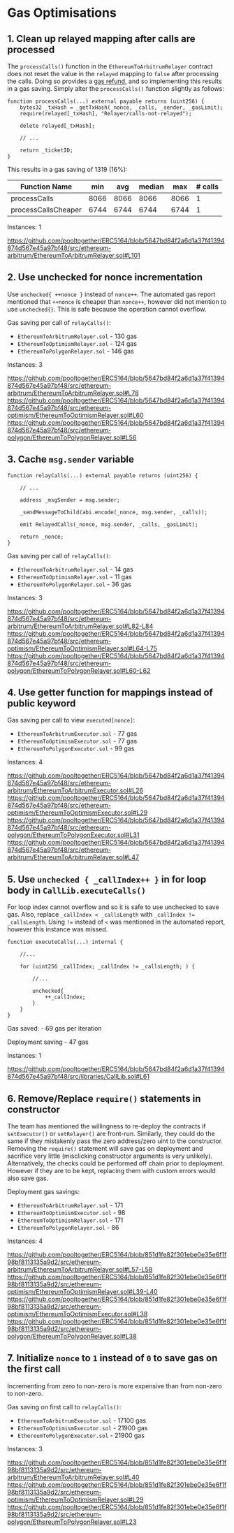 # Gas Optimisations

## 1. Clean up relayed mapping after calls are processed

The `processCalls()` function in the `EthereumToArbitrumRelayer` contract does not reset the value in the `relayed` mapping to `false` after processing the calls.
Doing so provides a [gas refund](https://soliditydeveloper.com/design-pattern-solidity-free-up-unused-storage), and so implementing this results in a gas saving.
Simply alter the `processCalls()` function slightly as follows:

```
function processCalls(...) external payable returns (uint256) {
    bytes32 _txHash = _getTxHash(_nonce, _calls, _sender, _gasLimit);
    require(relayed[_txHash], "Relayer/calls-not-relayed");

    delete relayed[_txHash];

    // ...

    return _ticketID;
}
```

This results in a gas saving of 1319 (16%):

| Function Name       | min  | avg  | median | max  | # calls |
| ------------------- | ---- | ---- | ------ | ---- | ------- |
| processCalls        | 8066 | 8066 | 8066   | 8066 | 1       |
| processCallsCheaper | 6744 | 6744 | 6744   | 6744 | 1       |

Instances: 1

https://github.com/pooltogether/ERC5164/blob/5647bd84f2a6d1a37f41394874d567e45a97bf48/src/ethereum-arbitrum/EthereumToArbitrumRelayer.sol#L101

## 2. Use unchecked for nonce incrementation

Use `unchecked{ ++nonce }` instead of `nonce++`. The automated gas report mentioned that `++nonce` is cheaper than `nonce++`, however did not mention to use `unchecked{}`.
This is safe because the operation cannot overflow.

Gas saving per call of `relayCalls()`:

- `EthereumToArbitrumRelayer.sol` - 130 gas
- `EthereumToOptimismRelayer.sol` - 124 gas
- `EthereumToPolygonRelayer.sol` - 146 gas

Instances: 3

https://github.com/pooltogether/ERC5164/blob/5647bd84f2a6d1a37f41394874d567e45a97bf48/src/ethereum-arbitrum/EthereumToArbitrumRelayer.sol#L78
https://github.com/pooltogether/ERC5164/blob/5647bd84f2a6d1a37f41394874d567e45a97bf48/src/ethereum-optimism/EthereumToOptimismRelayer.sol#L60
https://github.com/pooltogether/ERC5164/blob/5647bd84f2a6d1a37f41394874d567e45a97bf48/src/ethereum-polygon/EthereumToPolygonRelayer.sol#L56

## 3. Cache `msg.sender` variable

```
function relayCalls(...) external payable returns (uint256) {

    // ...

    address _msgSender = msg.sender;

    _sendMessageToChild(abi.encode(_nonce, msg.sender, _calls));

    emit RelayedCalls(_nonce, msg.sender, _calls, _gasLimit);

    return _nonce;
}
```

Gas saving per call of `relayCalls()`:

- `EthereumToArbitrumRelayer.sol` - 14 gas
- `EthereumToOptimismRelayer.sol` - 11 gas
- `EthereumToPolygonRelayer.sol` - 36 gas

Instances: 3

https://github.com/pooltogether/ERC5164/blob/5647bd84f2a6d1a37f41394874d567e45a97bf48/src/ethereum-arbitrum/EthereumToArbitrumRelayer.sol#L82-L84
https://github.com/pooltogether/ERC5164/blob/5647bd84f2a6d1a37f41394874d567e45a97bf48/src/ethereum-optimism/EthereumToOptimismRelayer.sol#L64-L75
https://github.com/pooltogether/ERC5164/blob/5647bd84f2a6d1a37f41394874d567e45a97bf48/src/ethereum-polygon/EthereumToPolygonRelayer.sol#L60-L62

## 4. Use getter function for mappings instead of public keyword

Gas saving per call to view `executed[nonce]`:

- `EthereumToArbitrumExecutor.sol` - 77 gas
- `EthereumToOptimismExecutor.sol` - 77 gas
- `EthereumToPolygonExecutor.sol` - 99 gas

Instances: 4

https://github.com/pooltogether/ERC5164/blob/5647bd84f2a6d1a37f41394874d567e45a97bf48/src/ethereum-arbitrum/EthereumToArbitrumExecutor.sol#L26
https://github.com/pooltogether/ERC5164/blob/5647bd84f2a6d1a37f41394874d567e45a97bf48/src/ethereum-optimism/EthereumToOptimismExecutor.sol#L29
https://github.com/pooltogether/ERC5164/blob/5647bd84f2a6d1a37f41394874d567e45a97bf48/src/ethereum-polygon/EthereumToPolygonExecutor.sol#L31
https://github.com/pooltogether/ERC5164/blob/5647bd84f2a6d1a37f41394874d567e45a97bf48/src/ethereum-arbitrum/EthereumToArbitrumRelayer.sol#L47

## 5. Use `unchecked { _callIndex++ }` in for loop body in `CallLib.executeCalls()`

For loop index cannot overflow and so it is safe to use unchecked to save gas.
Also, replace `_callIndex < _callsLength` with `_callIndex != _callsLength`.
Using `!=` instead of `<` was mentioned in the automated report, however this instance was missed.

```
function executeCalls(...) internal {

    //...

    for (uint256 _callIndex; _callIndex != _callsLength; ) {

        //...

        unchecked{
            ++_callIndex;
        }
    }
}
```

Gas saved: - 69 gas per iteration

Deployment saving - 47 gas

Instances: 1

https://github.com/pooltogether/ERC5164/blob/5647bd84f2a6d1a37f41394874d567e45a97bf48/src/libraries/CallLib.sol#L61

## 6. Remove/Replace `require()` statements in constructor

The team has mentioned the willingness to re-deploy the contracts if `setExecutor()` or `setRelayer()` are front-run.
Similarly, they could do the same if they mistakenly pass the zero address/zero uint to the constructor.
Removing the `require()` statement will save gas on deployment and sacrifice very little (misclicking constructor arguments is very unlikely).
Alternatively, the checks could be performed off chain prior to deployment.
However if they are to be kept, replacing them with custom errors would also save gas.

Deployment gas savings:

- `EthereumToArbitrumRelayer.sol` - 171
- `EthereumToOptimismExecutor.sol` - 98
- `EthereumToOptimismRelayer.sol` - 171
- `EthereumToPolygonRelayer.sol` - 86

Instances: 4

https://github.com/pooltogether/ERC5164/blob/851d1fe82f301ebe0e35e6f1f98bf8113135a9d2/src/ethereum-arbitrum/EthereumToArbitrumRelayer.sol#L57-L58
https://github.com/pooltogether/ERC5164/blob/851d1fe82f301ebe0e35e6f1f98bf8113135a9d2/src/ethereum-optimism/EthereumToOptimismRelayer.sol#L39-L40
https://github.com/pooltogether/ERC5164/blob/851d1fe82f301ebe0e35e6f1f98bf8113135a9d2/src/ethereum-optimism/EthereumToOptimismExecutor.sol#L38
https://github.com/pooltogether/ERC5164/blob/851d1fe82f301ebe0e35e6f1f98bf8113135a9d2/src/ethereum-polygon/EthereumToPolygonRelayer.sol#L38

## 7. Initialize `nonce` to `1` instead of `0` to save gas on the first call

Incrementing from zero to non-zero is more expensive than from non-zero to non-zero.

Gas saving on first call to `relayCalls()`:

- `EthereumToArbitrumExecutor.sol` - 17100 gas
- `EthereumToOptimismExecutor.sol` - 21900 gas
- `EthereumToPolygonExecutor.sol` - 21900 gas

Instances: 3

https://github.com/pooltogether/ERC5164/blob/851d1fe82f301ebe0e35e6f1f98bf8113135a9d2/src/ethereum-arbitrum/EthereumToArbitrumRelayer.sol#L40
https://github.com/pooltogether/ERC5164/blob/851d1fe82f301ebe0e35e6f1f98bf8113135a9d2/src/ethereum-optimism/EthereumToOptimismRelayer.sol#L29
https://github.com/pooltogether/ERC5164/blob/851d1fe82f301ebe0e35e6f1f98bf8113135a9d2/src/ethereum-polygon/EthereumToPolygonRelayer.sol#L23
